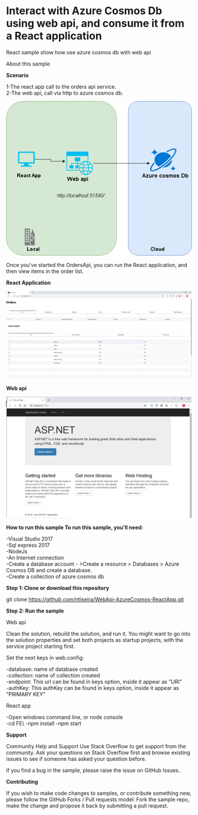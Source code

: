 # Interact with Azure Cosmos Db using web api, and consume it from a React application 

React sample show how use azure cosmos db with web api
 
About this sample

**Scenario**

1-The react app  call to the orders api service.  
2-The web api, call via http to azure cosmos db.  

![alt text](https://github.com/ntiseira/WebApi-AzureCosmos-ReactApp/blob/master/ReadmeFiles/azureCosmosDb.png)



Once you've started the OrdersApi, you can run the React application, and then view items in the order list.



**React Application**


![alt text](https://github.com/ntiseira/WebApi-AzureCosmos-ReactApp/blob/master/ReadmeFiles/reactApp.jpg)



**Web api**

![alt text](https://github.com/ntiseira/WebApi-AzureCosmos-ReactApp/blob/master/ReadmeFiles/webApi.jpg)



**How to run this sample To run this sample, you'll need:**

-Visual Studio 2017  
-Sql express 2017  
-NodeJs  
-An Internet connection  
-Create a database account - >Create a resource > Databases > Azure Cosmos DB and create a database.  
-Create a collection of azure cosmos db  

**Step 1: Clone or download this repository**

git clone https://github.com/ntiseira/WebApi-AzureCosmos-ReactApp.git


**Step 2: Run the sample**

Web api

Clean the solution, rebuild the solution, and run it. You might want to go into the solution properties and set both projects as startup projects, with the service project starting first.

Set the next keys in web.config:

-database: name of database created  
-collection: name of collection created  
-endpoint: This url can be found in keys option, inside it appear as "URI"  
-authKey:  This authKey can be found in keys option, inside it appear as "PRIMARY KEY"   


React app

-Open windows command line, or node console   
-cd FE\ -npm install -npm start  


**Support**

Community Help and Support Use Stack Overflow to get support from the community. Ask your questions on Stack Overflow first and browse existing issues to see if someone has asked your question before.

If you find a bug in the sample, please raise the issue on GitHub Issues.

**Contributing**

If you wish to make code changes to samples, or contribute something new, please follow the GitHub Forks / Pull requests model: Fork the sample repo, make the change and propose it back by submitting a pull request.


